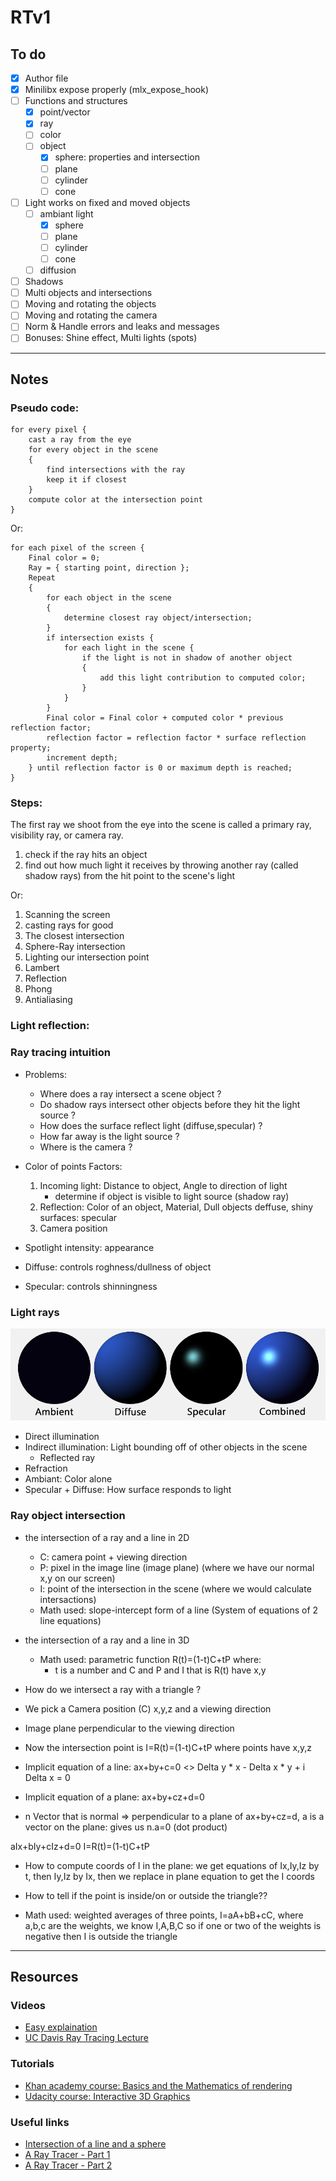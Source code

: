 # RTv1

## To do

- [X] Author file
- [X] Minilibx expose properly (mlx_expose_hook)
- [ ] Functions and structures 
    - [X] point/vector
    - [X] ray
    - [ ] color
    - [ ] object
        - [X] sphere: properties and intersection
        - [ ] plane
        - [ ] cylinder
        - [ ] cone
- [ ] Light works on fixed and moved objects
    - [ ] ambiant light 
        - [X] sphere
        - [ ] plane
        - [ ] cylinder
        - [ ] cone
    - [ ] diffusion
- [ ] Shadows
- [ ] Multi objects and intersections
- [ ] Moving and rotating the objects
- [ ] Moving and rotating the camera
- [ ] Norm & Handle errors and leaks and messages
- [ ] Bonuses: Shine effect, Multi lights (spots)

______

## Notes

### Pseudo code:

```
for every pixel {
    cast a ray from the eye
    for every object in the scene
    {
        find intersections with the ray
        keep it if closest
    }
    compute color at the intersection point
}
```
Or:

```
for each pixel of the screen {
    Final color = 0;
    Ray = { starting point, direction };
    Repeat
    {
        for each object in the scene
        {
            determine closest ray object/intersection;
        }
        if intersection exists {
            for each light in the scene {
                if the light is not in shadow of another object
                {
                    add this light contribution to computed color;
                }
            }
        }
        Final color = Final color + computed color * previous reflection factor;
        reflection factor = reflection factor * surface reflection property;
        increment depth;
    } until reflection factor is 0 or maximum depth is reached;
}

```

### Steps:

The first ray we shoot from the eye into the scene is called a primary ray,
visibility ray, or camera ray.

1. check if the ray hits an object 
2. find out how much light it receives by throwing
another ray (called shadow rays) from the hit point to the scene's light

Or:

1. Scanning the screen
1. casting rays for good
1. The closest intersection
1. Sphere-Ray intersection
1. Lighting our intersection point
1. Lambert
1. Reflection
1. Phong
1. Antialiasing

### Light reflection:

### Ray tracing intuition

- Problems:
    - Where does a ray intersect a scene object ?
    - Do shadow rays intersect other objects before they hit the light source ?
    - How does the surface reflect light (diffuse,specular) ?
    - How far away is the light source ?
    - Where is the camera ?

- Color of points Factors:
    1. Incoming light: Distance to object, Angle to direction of light
        - determine if object is visible to light source (shadow ray)
    1. Reflection: Color of an object, Material, Dull objects deffuse, shiny surfaces: specular
    1. Camera position

- Spotlight intensity: appearance
- Diffuse: controls roghness/dullness of object
- Specular: controls shinningness

### Light rays

![Img](https://raw.githubusercontent.com/gouiferda/RTv1/master/docs/amb_diff_spec.png?token=AODZD5BLDLABX7PBXMWLHR26UM2LI)

- Direct illumination
- Indirect illumination: Light bounding off of other objects in the scene
    - Reflected ray
- Refraction
- Ambiant: Color alone
- Specular + Diffuse: How surface responds to light

### Ray object intersection

- the intersection of a ray and a line in 2D
    - C: camera point + viewing direction
    - P: pixel in the image line (image plane) (where we have our normal x,y on our screen)
    - I: point of the intersection in the scene (where we would calculate intersactions)
    - Math used: slope-intercept form of a line (System of equations of 2 line equations)
- the intersection of a ray and a line in 3D
    - Math used: parametric function R(t)=(1-t)C+tP where:
        - t is a number and C and P and I that is R(t) have x,y
- How do we intersect a ray with a triangle ?

- We pick a Camera position (C) x,y,z and a viewing direction
- Image plane perpendicular to the viewing direction
- Now the intersection point is I=R(t)=(1-t)C+tP where points have x,y,z
- Implicit equation of a line: ax+by+c=0  <> Delta y * x - Delta x * y + i Delta x = 0
- Implicit equation of a plane: ax+by+cz+d=0 
- n Vector that is normal => perpendicular to a plane of ax+by+cz=d, a is a vector on the plane: gives us n.a=0 (dot product)

aIx+bIy+cIz+d=0
I=R(t)=(1-t)C+tP

- How to compute coords of I in the plane: we get equations of Ix,Iy,Iz by t, then Iy,Iz by Ix, then we replace in plane equation to get the I coords

- How to tell if the point is inside/on or outside the triangle??
- Math used: weighted averages of three points, I=aA+bB+cC, where a,b,c are the weights, we know I,A,B,C so if one or two of the weights is negative then I is outside the triangle

______


## Resources

### Videos

- [Easy explaination](https://www.youtube.com/watch?v=bN8AV_x4BXI)
- [UC Davis Ray Tracing Lecture](https://www.youtube.com/watch?v=Ahp6LDQnK4Y)

### Tutorials

- [Khan academy course: Basics and the Mathematics of rendering](https://www.khanacademy.org/partner-content/pixar/rendering/rendering1/v/rendering-1)
- [Udacity course: Interactive 3D Graphics](https://classroom.udacity.com/courses/cs291)


### Useful links

- [Intersection of a line and a sphere](http://www.ambrsoft.com/TrigoCalc/Sphere/SpherLineIntersection_.htm)
- [A Ray Tracer - Part 1](https://www.purplealienplanet.com/node/20)
- [A Ray Tracer - Part 2](https://www.purplealienplanet.com/node/23)
